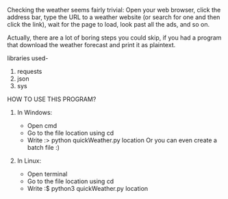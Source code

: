 Checking the weather seems fairly trivial: Open your web browser, click the
address bar, type the URL to a weather website (or search for one and then
click the link), wait for the page to load, look past all the ads, and so on.

Actually, there are a lot of boring steps you could skip, if you had a program
that download the weather forecast and print it as plaintext.


libraries used-
 1. requests
 2. json
 3. sys


HOW TO USE THIS PROGRAM?
1. In Windows:
   * Open cmd
   * Go to the file location using cd 
   * Write :> python quickWeather.py location
   Or you can even create a batch file :)

2. In Linux:
   * Open terminal 
   * Go to the file location using cd 
   * Write :$ python3 quickWeather.py location

